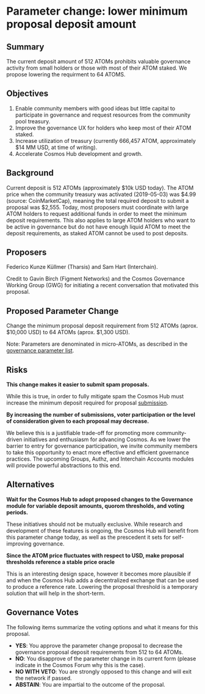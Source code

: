# Parameter change: lower minimum proposal deposit amount

## Summary

The current deposit amount of 512 ATOMs prohibits valuable governance activity from small holders or those with most of their ATOM staked. We propose lowering the requirment to 64 ATOMS.

## Objectives

1. Enable community members with good ideas but little capital to participate in governance and request resources from the community pool treasury.
2. Improve the governance UX for holders who keep most of their ATOM staked.
3. Increase utilization of treasury (currently 666,457 ATOM, approximately $14 MM USD, at time of writing).
4. Accelerate Cosmos Hub development and growth.

## Background

Current deposit is 512 ATOMs (approximately $10k USD today). The ATOM price when the community treasury was activated (2019-05-03) was $4.99 (source: CoinMarketCap), meaning the total required deposit to submit a proposal was $2,555. Today, most proposers must coordinate with large ATOM holders to request additional funds in order to meet the minimum deposit requirements. This also applies to large ATOM holders who want to be active in governance but do not have enough liquid ATOM to meet the deposit requirements, as staked ATOM cannot be used to post deposits.

## Proposers

Federico Kunze Küllmer (Tharsis) and Sam Hart (Interchain).

Credit to Gavin Birch (Figment Networks) and the Cosmos Governance Working Group (GWG) for initiating a recent conversation that motivated this proposal.

## Proposed Parameter Change

Change the minimum proposal deposit requirement from 512 ATOMs (aprox. $10,000 USD) to 64 ATOMs (aprox. $1,300 USD).

Note: Parameters are denominated in micro-ATOMs, as described in the [governance parameter list](https://github.com/cosmos/governance/blob/master/params-change/Governance.md).

## Risks

__This change makes it easier to submit spam proposals.__

While this is true, in order to fully mitigate spam the Cosmos Hub must increase the minimum deposit required for proposal [submission](https://cosmoscan.net/proposal/28).

__By increasing the number of submissions, voter participation or the level of consideration given to each proposal may decrease.__

We believe this is a justifiable trade-off for promoting more community-driven initiatives and enthusiasm for advancing Cosmos. As we lower the barrier to entry for governance participation, we invite community members to take this opportunity to enact more effective and efficient governance practices. The upcoming Groups, Authz, and Interchain Accounts modules will provide powerful abstractions to this end.

## Alternatives

__Wait for the Cosmos Hub to adopt proposed changes to the Governance module for variable deposit amounts, quorom thresholds, and voting periods.__

These initiatives should not be mutually exclusive. While research and development of these features is ongoing, the Cosmos Hub will benefit from this parameter change today, as well as the prescedent it sets for self-improving governance.

__Since the ATOM price fluctuates with respect to USD, make proposal thresholds reference a stable price oracle__

This is an interesting design space, however it becomes more plausible if and when the Cosmos Hub adds a decentralized exchange that can be used to produce a reference rate. Lowering the proposal threshold is a temporary solution that will help in the short-term.

## Governance Votes

The following items summarize the voting options and what it means for this proposal.

- **YES**: You approve the parameter change proposal to decrease the governance proposal deposit requirements from 512 to 64 ATOMs.
- **NO**: You disapprove of the parameter change in its current form (please indicate in the Cosmos Forum why this is the case).
- **NO WITH VETO**: You are strongly opposed to this change and will exit the network if passed.
- **ABSTAIN**: You are impartial to the outcome of the proposal.
